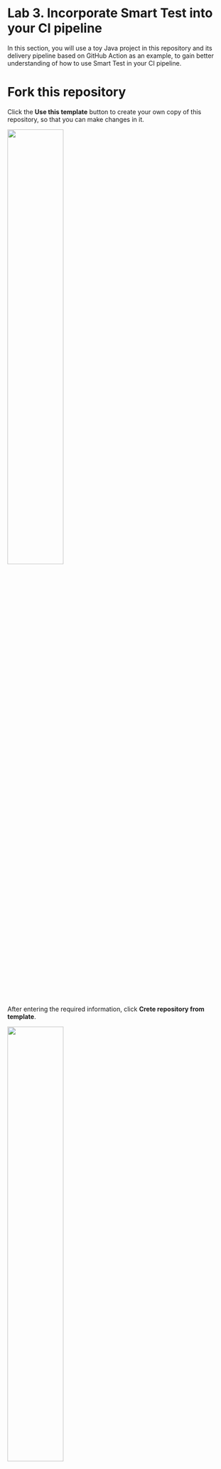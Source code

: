 # Lab 3. Incorporate Smart Test into your CI pipeline

In this section, you will use a toy Java project in this repository and its delivery pipeline based on GitHub Action as an example, to gain better understanding of how to use Smart Test in your CI pipeline.

# Fork this repository
Click the **Use this template** button to create your own copy of this repository, so that you can make changes in it.

<img src="https://user-images.githubusercontent.com/536667/191436235-e1347cf9-dcb2-41e8-89b6-df3bf2accf5d.png" width="50%">

After entering the required information, click **Crete repository from template**.

<img src="https://user-images.githubusercontent.com/536667/191436235-e1347cf9-dcb2-41e8-89b6-df3bf2accf5d.png" width="50%">


## Clone the forked repository to your local computer

Let's clone a forked repository

```sh
git clone  https://github.com/YOUR-USERNAME/REPOSITORY-NAME smarttests-workshop
cd smarttests-workshop
```

## Make Smart Test API token available to GitHub Actions
In previous labs, you were passing `LAUNCHABLE_TOKEN` as an environment variable to the `launchable` command. In order to do this in the CI pipeline, this token must be configured with th CI system as a secret.

Open the settings page of the GitHub repository that you created earlier and set the API key as a repository secret `LAUNCHABLE_TOKEN` under **Secrets and variables > Actions**.

![Screenshot from 2025-05-27 08-53-29](https://github.com/user-attachments/assets/956bbc03-599c-4551-8348-51497d0750d6)

![Screenshot from 2025-05-27 09-01-30](https://github.com/user-attachments/assets/924881cf-c69a-464e-97da-92ba4e43cb0d)

## Install the Launchable command in CI pipeline
First step of the integration is to make the `launchable` command available in the CI pipeline. 

Update your `.github/workflows/pre-merge.yml` as follows:
```diff
        with:
          java-version: 21
          distribution: "adopt"
+     - uses: actions/setup-python@v5
+       with:
+         python-version: '3.13'
+     - name: Install Launchable command
+       run: pip install --user --upgrade launchable~=1.0
      - name: Compile
        run: mvn compile
          with:
           java-version: 21
           distribution: "adopt"
```
<details>
<summary>Raw text for copying</summary>

```
- uses: actions/setup-python@v5
  with:
    python-version: '3.13'
- name: Install Launchable command
  run: pip install --user --upgrade launchable~=1.0
```

</details>
<br>

Next, Let's expose the API token you set as an environment variable.

To help you make sure that you have everything set up correctly, we have the `launchable verify` command, so we'll add it to the pipeline as well.


Update `.github/workflows/pre-merge.yml` by adding:
```diff
   pull_request:
   workflow_dispatch:

+env:
+  LAUNCHABLE_TOKEN: ${{ secrets.LAUNCHABLE_TOKEN }}
+
 jobs:
   build:
     runs-on: ubuntu-latest

...

          python-version: '3.10'
       - name: Install Launchable command
         run: pip install --user --upgrade launchable~=1.0
+      - name: Launchable verify
+        run: launchable verify
       - name: Compile
         run: mvn compile
       - name: Test
```

<details>
<summary>Raw texts for copying</summary>

```
env:
  LAUNCHABLE_TOKEN: ${{ secrets.LAUNCHABLE_TOKEN }}
```

```
- name: Launchable verify
  run: launchable verify
```

</details>
<br>

Let's push these changes and check the result.

```sh
git add .github/workflows/pre-merge.yml
git commit -m 'first set up'
git push
```

You will see verification logs on GitHub Actions if the setup is successful:

```
Organization: '<YOUR ORGANIZATION NAME>'
Workspace: '<YOUR WORKSPACE NAME>'
Proxy: None
Platform: 'Linux-6.8.0-1017-azure-x86_64-with-glibc2.39'
Python version: '3.12.8'
Java command: 'java'
launchable version: '1.110.0'
Your CLI configuration is successfully verified 🎉
```

## Record the build information

Now, let's record the build information. We've already looked at what this does in Lab 2.

Launchable uses commit history to train models, so you need to use a full clone.

Update `.github/workflows/pre-merge.yml` as follows:
```diff
steps:
       - uses: actions/checkout@v5
+        with:
+          fetch-depth: 0
       - uses: actions/setup-java@v4
         with:
           java-version: 11
```

<details>
<summary>Raw text for copying</summary>

```
with:
  fetch-depth: 0
```

</details>
<br>

Next, execute the **launchable record build** command.

```diff
run: pip install --user --upgrade launchable~=1.0
       - name: Launchable verify
         run: launchable verify
+      - name: Launchable record build
+        run: launchable record build --name ${{ github.run_id }}
       - name: Compile
         run: mvn compile
   worker-node-1:
```

<details>
<summary>Raw text for copying</summary>

```
- name: Launchable record build
  run: launchable record build --name ${{ github.run_id }}
```

</details>
<br>

If the setup is successful, you will see logs similar to the following:

```
Launchable recorded 1 commit from repository /home/runner/work/hands-on/hands-on
Launchable recorded build 3096604891 to workspace organization/workspace with commits from 1 repository:
| Name   | Path   | HEAD Commit                              |
|--------|--------|------------------------------------------|
| .      | .      | 5ea0a739271071dfbdacd330b0cc28c307151a04 |
```

## Start a test session and obtain a subset
Next, we'll mark that we are starting a test session. We've also looked at this in Lab 2.
We'll then obtain the subset of tests that should be run for this build, and pass it to the test runner,
which is Maven in this case.

Notice the `--observation` flag. This is [the training wheel mode](https://www.launchableinc.com/docs/features/predictive-test-selection/observing-subset-behavior/). With this flag, Smart Test
will go through all the motions, except for actually returning all the tests. We'll use this mode
to observe the behavior/performance of the test selection, hence the name.

Update `.github/workflows/pre-merge.yml` as follows:
```diff
      - name: Compile
        run: mvn compile
+     - name: Launchable subset
+       run: |
+         launchable record session --build ${{ github.run_id }} > session.txt
+         launchable subset --session $(cat session.txt) --observation maven src/test/java > launchable-subset.txt
      - name: Test
        run: mvn test
```
<details>
<summary>Raw text for copying</summary>

```
- name: Launchable subset
  run: |
    launchable record session --build ${{ github.run_id }} > session.txt
    launchable subset --session $(cat session.txt) --observation maven src/test/java > launchable-subset.txt
```

</details>
<br>

When you, you should see something like this. Details might vary:

```
|           |   Candidates |   Estimated duration (%) |   Estimated duration (min) |
|-----------|--------------|--------------------------|----------------------------|
| Subset    |            2 |                  36.4706 |                  0.0516667 |
| Remainder |            2 |                  63.5294 |                  0.09      |
|           |              |                          |                            |
| Total     |            4 |                 100      |                  0.141667  |

Run `launchable inspect subset --subset-id XXX` to view full subset details
example.MulTest
example.DivTest
example.AddTest
example.SubTest
```

Next, pass this subset to the test runner.

```diff

      - name: Test
-       run: mvn test
+       run: mvn test -Dsurefire.includesFile=launchable-subset.txt
```
<details>
<summary>Raw text for copying</summary>

```
run: mvn test -Dsurefire.includesFile=launchable-subset.txt
```

</details>
<br>

## Record test results
After tests are run, you need to report the test results to Launchable. This is done by the **launchable record tests** command.

If the test fail, GitHub Actions will stop the job and the test results will not be reported to Launchable. Therefore, you need to set `if: always()` so that test results are always reported.

Update `.github/workflows/pre-merge.yml` as follows:
```diff
      - name: Test
        run: mvn test -Dsurefire.includesFile=launchable-subset.txt
+     - name: Launchable record tests
+       if: always()
+       run: launchable record tests --session $(cat session.txt) maven ./**/target/surefire-reports
```
<details>
<summary>Raw text for copying</summary>

```
- name: Launchable record tests
  if: always()
  run: launchable record tests --session $(cat session.txt) maven ./**/target/surefire-reports
```

</details>
<br>

## Check the results
If everything is set up correctly, you can view the test results on Launchable as shown below: (A URL to this page is in the GitHub Actions log)

<img src="https://github.com/user-attachments/assets/f83dd1e6-bf9e-4091-964c-da665ffd764d" width="50%">

You should also see the report from the subset observation:

![image](https://user-images.githubusercontent.com/536667/195477376-500d318a-b67a-4202-8c90-81ca6048dcc4.png)

## Go live
If this was a real project, we'd keep the `--observation` flag until we accumulate enough data, then
evaluate its performance & roll out. In this workshop, we can skip this step and go live right away.

```diff
      - name: Launchable subset
        run: |
          launchable record session --build ${{ github.run_id }} > session.txt
-         launchable subset --session $(cat session.txt) --observation maven src/test/java > launchable-subset.txt
+         launchable subset --session $(cat session.txt) maven src/test/java > launchable-subset.txt
      - name: Test
        run: mvn test
```
